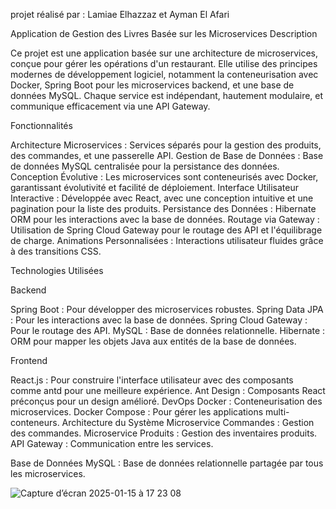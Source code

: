 projet réalisé par : Lamiae Elhazzaz et Ayman El Afari

Application de Gestion des Livres Basée sur les Microservices
Description

Ce projet est une application basée sur une architecture de microservices, conçue pour gérer les opérations d'un restaurant. Elle utilise des principes modernes de développement logiciel, notamment la conteneurisation avec Docker, Spring Boot pour les microservices backend, et une base de données MySQL. Chaque service est indépendant, hautement modulaire, et communique efficacement via une API Gateway.

Fonctionnalités

Architecture Microservices : Services séparés pour la gestion des produits, des commandes, et une passerelle API.
Gestion de Base de Données : Base de données MySQL centralisée pour la persistance des données.
Conception Évolutive : Les microservices sont conteneurisés avec Docker, garantissant évolutivité et facilité de déploiement.
Interface Utilisateur Interactive : Développée avec React, avec une conception intuitive et une pagination pour la liste des produits.
Persistance des Données : Hibernate ORM pour les interactions avec la base de données.
Routage via Gateway : Utilisation de Spring Cloud Gateway pour le routage des API et l'équilibrage de charge.
Animations Personnalisées : Interactions utilisateur fluides grâce à des transitions CSS.

Technologies Utilisées

Backend

Spring Boot : Pour développer des microservices robustes.
Spring Data JPA : Pour les interactions avec la base de données.
Spring Cloud Gateway : Pour le routage des API.
MySQL : Base de données relationnelle.
Hibernate : ORM pour mapper les objets Java aux entités de la base de données.

Frontend

React.js : Pour construire l'interface utilisateur avec des composants comme antd pour une meilleure expérience.
Ant Design : Composants React préconçus pour un design amélioré.
DevOps
Docker : Conteneurisation des microservices.
Docker Compose : Pour gérer les applications multi-conteneurs.
Architecture du Système
Microservice Commandes : Gestion des commandes.
Microservice Produits : Gestion des inventaires produits.
API Gateway : Communication entre les services.

Base de Données MySQL : Base de données relationnelle partagée par tous les microservices.

![Capture d’écran 2025-01-15 à 17 23 08](https://github.com/user-attachments/assets/82490fac-4020-4771-849e-39d10ae006e7)
